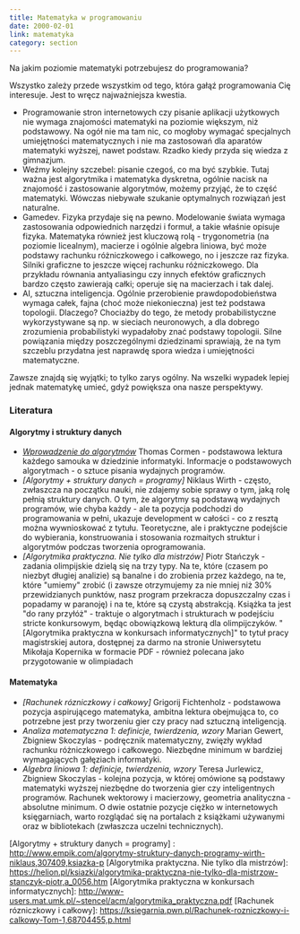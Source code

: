 ```yaml
---
title: Matematyka w programowaniu 
date: 2000-02-01
link: matematyka
category: section
---
```


Na jakim poziomie matematyki potrzebujesz do programowania?

Wszystko zależy przede wszystkim od tego, która gałąź programowania Cię interesuje. Jest to wręcz najważniejsza kwestia.

- Programowanie stron internetowych czy pisanie aplikacji użytkowych nie wymaga znajomości matematyki na poziomie większym, niż podstawowy. Na ogół nie ma tam nic, co mogłoby wymagać specjalnych umiejętności matematycznych i nie ma zastosowań dla aparatów matematyki wyższej, nawet podstaw. Rzadko kiedy przyda się wiedza z gimnazjum.
- Weźmy kolejny szczebel: pisanie czegoś, co ma być szybkie. Tutaj ważna jest algorytmika i matematyka dyskretna, ogólnie nacisk na znajomość i zastosowanie algorytmów, możemy przyjąć, że to część matematyki. Wówczas niebywałe szukanie optymalnych rozwiązań jest naturalne.
- Gamedev. Fizyka przydaje się na pewno. Modelowanie świata wymaga zastosowania odpowiednich narzędzi i formuł, a takie właśnie opisuje fizyka. Matematyka również jest kluczową rolą - trygonometria (na poziomie licealnym), macierze i ogólnie algebra liniowa, być może podstawy rachunku różniczkowego i całkowego, no i jeszcze raz fizyka. Silniki graficzne to jeszcze więcej rachunku różniczkowego. Dla przykładu równania antyaliasingu czy innych efektów graficznych bardzo często zawierają całki; operuje się na macierzach i tak dalej.
- AI, sztuczna inteligencja. Ogólnie przerobienie prawdopodobieństwa wymaga całek, fajna (choć może niekonieczna) jest też podstawa topologii. Dlaczego? Chociażby do tego, że metody probabilistyczne wykorzystywane są np. w sieciach neuronowych, a dla dobrego zrozumienia probabilistyki wypadałoby znać podstawy topologii. Silne powiązania między poszczególnymi dziedzinami sprawiają, że na tym szczeblu przydatna jest naprawdę spora wiedza i umiejętności matematyczne.

Zawsze znajdą się wyjątki; to tylko zarys ogólny. Na wszelki wypadek lepiej jednak matematykę umieć, gdyż powiększa ona nasze perspektywy.

### Literatura
#### Algorytmy i struktury danych
*   <cite>[Wprowadzenie do algorytmów]</cite> Thomas Cormen - podstawowa lektura każdego samouka w dziedzinie informatyki. Informacje o podstawowych algorytmach - o sztuce pisania wydajnych programów.
*   <cite>[Algorytmy + struktury danych = programy]</cite> Niklaus Wirth - często, zwłaszcza na początku nauki, nie zdajemy sobie sprawy o tym, jaką rolę pełnią struktury danych. O tym, że algorytmy są podstawą wydajnych programów, wie chyba każdy - ale ta pozycja podchodzi do programowania w pełni, ukazuje development w całości - co z resztą można wywnioskować z tytułu. Teoretyczne, ale i praktyczne podejście do wybierania, konstruowania i stosowania rozmaitych struktur i algorytmów podczas tworzenia oprogramowania.
*   <cite>[Algorytmika praktyczna. Nie tylko dla mistrzów]</cite> Piotr Stańczyk - zadania olimpijskie dzielą się na trzy typy. Na te, które (czasem po niezbyt długiej analizie) są banalne i do zrobienia przez każdego, na te, które "umiemy" zrobić (i zawsze otrzymujemy za nie mniej niż 30% przewidzianych punktów, nasz program przekracza dopuszczalny czas i popadamy w paranoję) i na te, które są czystą abstrakcją. Książka ta jest "do rany przyłóż" - traktuje o algorytmach i strukturach w podejściu stricte konkursowym, będąc obowiązkową lekturą dla olimpijczyków. "[Algorytmika praktyczna w konkursach informatycznych]" to tytuł pracy magistrskiej autora, dostępnej za darmo na stronie Uniwersytetu Mikołaja Kopernika w formacie PDF - również polecana jako przygotowanie w olimpiadach

#### Matematyka
*   <cite>[Rachunek rózniczkowy i całkowy]</cite> Grigorij Fichtenholz - podstawowa pozycja aspirującego matematyka, ambitna lektura obejmująca to, co potrzebne jest przy tworzeniu gier czy pracy nad sztuczną inteligencją.
*   <cite>Analiza matematyczna 1: definicje, twierdzenia, wzory</cite> Marian Gewert, Zbigniew Skoczylas - podręcznik matematyczny, zwięzły wykład rachunku różniczkowego i całkowego. Niezbędne minimum w bardziej wymagających gałęziach informatyki.
*   <cite>Algebra liniowa 1: definicje, twierdzenia, wzory</cite> Teresa Jurlewicz, Zbigniew Skoczylas - kolejna pozycja, w której omówione są podstawy matematyki wyższej niezbędne do tworzenia gier czy inteligentnych programów. Rachunek wektorowy i macierzowy, geometria analityczna - absolutne minimum.
O dwie ostatnie pozycje ciężko w internetowych księgarniach, warto rozglądać się na portalach z książkami używanymi oraz w bibliotekach (zwłaszcza uczelni technicznych).

[Wprowadzenie do algorytmów]: https://helion.pl/ksiazki/wprowadzenie-do-algorytmow-cormen-thomas-h-leiserson-charles-e-rivest-rol,a_006d.htm
[Algorytmy + struktury danych = programy] : http://www.empik.com/algorytmy-struktury-danych-programy-wirth-niklaus,307409,ksiazka-p
[Algorytmika praktyczna. Nie tylko dla mistrzów]: https://helion.pl/ksiazki/algorytmika-praktyczna-nie-tylko-dla-mistrzow-stanczyk-piotr,a_0056.htm
[Algorytmika praktyczna w konkursach informatycznych]: http://www-users.mat.umk.pl/~stencel/acm/algorytmika_praktyczna.pdf
[Rachunek rózniczkowy i całkowy]: https://ksiegarnia.pwn.pl/Rachunek-rozniczkowy-i-calkowy-Tom-1,68704455,p.html

